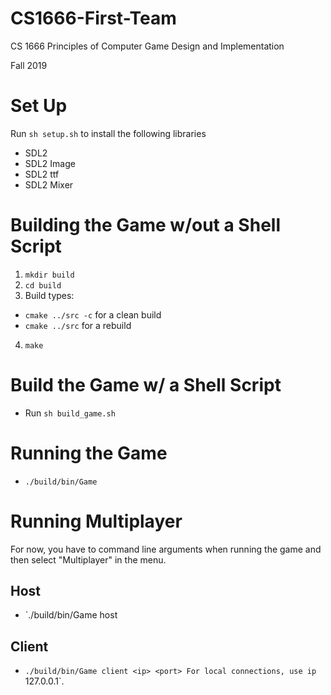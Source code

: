 # CS1666-First-Team

CS 1666 Principles of Computer Game Design and Implementation

Fall 2019

# Set Up
Run `sh setup.sh` to install the following libraries
* SDL2
* SDL2 Image
* SDL2 ttf
* SDL2 Mixer

# Building the Game w/out a Shell Script
1. `mkdir build`
2. `cd build`
3. Build types:
  *  `cmake ../src -c` for a clean build 
  * `cmake ../src` for a rebuild 
4. `make`

# Build the Game w/ a Shell Script
* Run `sh build_game.sh`

# Running the Game
* `./build/bin/Game`

# Running Multiplayer 

For now, you have to command line arguments when running the game and then select "Multiplayer" in the menu.

## Host

* `./build/bin/Game host <port>

## Client 

* `./build/bin/Game client <ip> <port>
For local connections, use ip `127.0.0.1`.
